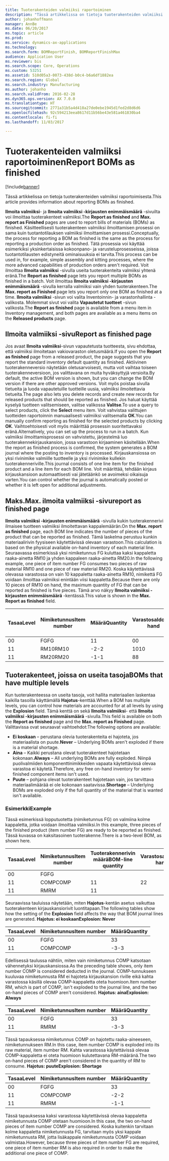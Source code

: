 ```yaml
---
title: Tuoterakenteiden valmiiksi raportoiminen
description: "Tässä artikkelissa on tietoja tuoterakenteiden valmiiksi raportoimisesta."
author: johanhoffmann
manager: AnnBe
ms.date: 06/20/2017
ms.topic: article
ms.prod: 
ms.service: dynamics-ax-applications
ms.technology: 
ms.search.form: BOMReportFinish, BOMReportFinishMax
audience: Application User
ms.reviewer: bis
ms.search.scope: Core, Operations
ms.custom: 53251
ms.assetid: 510d05a3-0073-438d-b0c4-b6a6df1882ea
ms.search.region: Global
ms.search.industry: Manufacturing
ms.author: johanho
ms.search.validFrom: 2016-02-28
ms.dyn365.ops.version: AX 7.0.0
ms.translationtype: HT
ms.sourcegitcommit: 2771a31b5a4d418a27de0ebe1945d1fed2d8d6d6
ms.openlocfilehash: 92c594213eea8617d11b56be43e581a461830ba4
ms.contentlocale: fi-fi
ms.lasthandoff: 11/03/2017

---
```


# <a name="report-boms-as-finished"></a><span data-ttu-id="03369-103">Tuoterakenteiden valmiiksi raportoiminen</span><span class="sxs-lookup"><span data-stu-id="03369-103">Report BOMs as finished</span></span>

[!include[banner](../includes/banner.md)]


<span data-ttu-id="03369-104">Tässä artikkelissa on tietoja tuoterakenteiden valmiiksi raportoimisesta.</span><span class="sxs-lookup"><span data-stu-id="03369-104">This article provides information about reporting BOMs as finished.</span></span>

<span data-ttu-id="03369-105">**Ilmoita valmiiksi**- ja **Ilmoita valmiiksi -kirjausten enimmäismäärä** -sivuilta voi ilmoittaa tuoterakenteet valmiiksi.</span><span class="sxs-lookup"><span data-stu-id="03369-105">The **Report as finished** and **Max. report as Finished** pages are used to report bills of materials (BOMs) as finished.</span></span> <span data-ttu-id="03369-106">Käsitteellisesti tuoterakenteen valmiiksi ilmoittamisen prosessi on sama kuin tuotantotilauksen valmiiksi ilmoittamisen prosessi.</span><span class="sxs-lookup"><span data-stu-id="03369-106">Conceptually, the process for reporting a BOM as finished is the same as the process for reporting a production order as finished.</span></span> <span data-ttu-id="03369-107">Tätä prosessia voi käyttää esimerkiksi yksinkertaisissa kokoonpano- ja varusteluprosesseissa, joissa tuotantotilausten edistyneitä ominaisuuksia ei tarvita.</span><span class="sxs-lookup"><span data-stu-id="03369-107">This process can be used in, for example, simple assembly and kitting processes, where the more advanced capabilities of production orders aren't required.</span></span> <span data-ttu-id="03369-108">Voit ilmoittaa **Ilmoita valmiiksi** -sivulla useita tuoterakenteita valmiiksi yhtenä eränä.</span><span class="sxs-lookup"><span data-stu-id="03369-108">The **Report as finished** page lets you report multiple BOMs as finished in a batch.</span></span> <span data-ttu-id="03369-109">Voit ilmoittaa **Ilmoita valmiiksi -kirjausten enimmäismäärä** -sivulla kerralla valmiiksi vain yhden tuoterakenteen.</span><span class="sxs-lookup"><span data-stu-id="03369-109">The **Max. report as Finished** page lets you report only one BOM as finished at a time.</span></span> <span data-ttu-id="03369-110">**Ilmoita valmiiksi** -sivun voi valita Inventoinnin- ja varastonhallinta -valikosta. Molemmat sivut voi valita **Vapautetut tuotteet** -sivun valikosta.</span><span class="sxs-lookup"><span data-stu-id="03369-110">The **Report as finished** page is available from a menu item in Inventory management, and both pages are available as a menu items on the **Released products** page.</span></span>

## <a name="report-as-finished-page"></a><span data-ttu-id="03369-111">Ilmoita valmiiksi -sivu</span><span class="sxs-lookup"><span data-stu-id="03369-111">Report as finished page</span></span>
<span data-ttu-id="03369-112">Jos avaat **Ilmoita valmiiksi**-sivun vapautetusta tuotteesta, sivu ehdottaa, että valmiiksi ilmoitetaan vakiovaraston oletusmäärä.</span><span class="sxs-lookup"><span data-stu-id="03369-112">If you open the **Report as finished** page from a released product, the page suggests that you report the standard inventory default quantity as finished.</span></span> <span data-ttu-id="03369-113">Aktiivinen tuoterakenneversio näytetään oletusarvoisesti, mutta voit vaihtaa toiseen tuoterakenneversioon, jos valittavana on muita hyväksyttyjä versioita.</span><span class="sxs-lookup"><span data-stu-id="03369-113">By default, the active BOM version is shown, but you can change the BOM version if there are other approved versions.</span></span> <span data-ttu-id="03369-114">Voit myös poistaa sivulla tietueita ja luoda vapautetuille tuotteille uusia, valmiiksi ilmoitettavia tietueita.</span><span class="sxs-lookup"><span data-stu-id="03369-114">The page also lets you delete records and create new records for released products that should be reported as finished.</span></span> <span data-ttu-id="03369-115">Jos haluat käyttää kyselyä tuotteen valitsemiseen, valitse valikossa **Valitse**.</span><span class="sxs-lookup"><span data-stu-id="03369-115">To use a query to select products, click the **Select** menu item.</span></span> <span data-ttu-id="03369-116">Voit vahvistaa valittujen tuotteiden raportoinnin manuaalisesti valmiiksi valitsemalla **OK**.</span><span class="sxs-lookup"><span data-stu-id="03369-116">You can manually confirm reporting as finished for the selected products by clicking **OK**.</span></span> <span data-ttu-id="03369-117">Vaihtoehtoisesti voit myös määrittää prosessin suoritettavaksi eränä.</span><span class="sxs-lookup"><span data-stu-id="03369-117">Alternatively, you can set up the process to run in a batch.</span></span> <span data-ttu-id="03369-118">Kun valmiiksi ilmoittamisprosessi on vahvistettu, järjestelmä luo tuoterakennekirjauskansion, jossa varastoon kirjaaminen käsitellään.</span><span class="sxs-lookup"><span data-stu-id="03369-118">When the report as finished process is confirmed, the system generates a BOM journal where the posting to inventory is processed.</span></span> <span data-ttu-id="03369-119">Kirjauskansiossa on yksi rivinimike valmiille tuotteelle ja yksi rivinimike kullekin tuoterakenneriville.</span><span class="sxs-lookup"><span data-stu-id="03369-119">This journal consists of one line item for the finished product and a line item for each BOM line.</span></span> <span data-ttu-id="03369-120">Voit määrittää, tehdään kirjaus kirjauskansioon automaattisesti vai jätetäänkö se avoimeksi oikaisuja varten.</span><span class="sxs-lookup"><span data-stu-id="03369-120">You can control whether the journal is automatically posted or whether it is left open for additional adjustments.</span></span>

## <a name="max-report-as-finished-page"></a><span data-ttu-id="03369-121">Maks.</span><span class="sxs-lookup"><span data-stu-id="03369-121">Max.</span></span> <span data-ttu-id="03369-122">ilmoita valmiiksi -sivu</span><span class="sxs-lookup"><span data-stu-id="03369-122">report as finished page</span></span>
<span data-ttu-id="03369-123">**Ilmoita valmiiksi -kirjausten enimmäismäärä** -sivulla kukin tuoterakennerivi ilmaisee tuotteen valmiiksi ilmoitettavan kappalemäärän.</span><span class="sxs-lookup"><span data-stu-id="03369-123">On the **Max. report as finished** page, each BOM line indicates the number of pieces of the product that can be reported as finished.</span></span> <span data-ttu-id="03369-124">Tämä laskelma perustuu kunkin materiaalirivin fyysiseen käytettävissä olevaan varastoon.</span><span class="sxs-lookup"><span data-stu-id="03369-124">This calculation is based on the physical available on-hand inventory of each material line.</span></span> <span data-ttu-id="03369-125">Seuraavassa esimerkissä yksi nimiketunnus FG kuluttaa kaksi kappaletta raaka-ainetta RM10 ja yhden kappaleen raaka-ainetta RM20.</span><span class="sxs-lookup"><span data-stu-id="03369-125">In the following example, one piece of item number FG consumes two pieces of raw material RM10 and one piece of raw material RM20.</span></span> <span data-ttu-id="03369-126">Koska käytettävissä olevassa varastossa on vain 10 kappaletta raaka-ainetta RM10, nimikettä FG voidaan ilmoittaa valmiiksi enintään viisi kappaletta.</span><span class="sxs-lookup"><span data-stu-id="03369-126">Because there are only 10 pieces of RM10 on hand, the maximum quantity of FG that can be reported as finished is five pieces.</span></span> <span data-ttu-id="03369-127">Tämä arvo näkyy **Ilmoita valmiiksi -kirjausten enimmäismäärä** -kentässä.</span><span class="sxs-lookup"><span data-stu-id="03369-127">This value is shown in the **Max. Report as finished** field.</span></span>

| <span data-ttu-id="03369-128">Tasaa</span><span class="sxs-lookup"><span data-stu-id="03369-128">Level</span></span> | <span data-ttu-id="03369-129">Nimiketunnus</span><span class="sxs-lookup"><span data-stu-id="03369-129">Item number</span></span> | <span data-ttu-id="03369-130">Määrä</span><span class="sxs-lookup"><span data-stu-id="03369-130">Quantity</span></span> | <span data-ttu-id="03369-131">Varastosaldo</span><span class="sxs-lookup"><span data-stu-id="03369-131">On-hand</span></span> | <span data-ttu-id="03369-132">Maks.</span><span class="sxs-lookup"><span data-stu-id="03369-132">Max.</span></span> <span data-ttu-id="03369-133">Ilmoita valmiiksi</span><span class="sxs-lookup"><span data-stu-id="03369-133">Report as finished</span></span> |
|-------|-------------|----------|---------|-------------------------|
| <span data-ttu-id="03369-134">0</span><span class="sxs-lookup"><span data-stu-id="03369-134">0</span></span>     | <span data-ttu-id="03369-135">FG</span><span class="sxs-lookup"><span data-stu-id="03369-135">FG</span></span>          |  <span data-ttu-id="03369-136">1</span><span class="sxs-lookup"><span data-stu-id="03369-136">1</span></span>       | <span data-ttu-id="03369-137">0</span><span class="sxs-lookup"><span data-stu-id="03369-137">0</span></span>       | <span data-ttu-id="03369-138">5</span><span class="sxs-lookup"><span data-stu-id="03369-138">5</span></span>                       |
| <span data-ttu-id="03369-139">1</span><span class="sxs-lookup"><span data-stu-id="03369-139">1</span></span>     | <span data-ttu-id="03369-140">RM10</span><span class="sxs-lookup"><span data-stu-id="03369-140">RM10</span></span>        | <span data-ttu-id="03369-141">-2</span><span class="sxs-lookup"><span data-stu-id="03369-141">-2</span></span>       | <span data-ttu-id="03369-142">10</span><span class="sxs-lookup"><span data-stu-id="03369-142">10</span></span>      | <span data-ttu-id="03369-143">5</span><span class="sxs-lookup"><span data-stu-id="03369-143">5</span></span>                       |
| <span data-ttu-id="03369-144">1</span><span class="sxs-lookup"><span data-stu-id="03369-144">1</span></span>     | <span data-ttu-id="03369-145">RM20</span><span class="sxs-lookup"><span data-stu-id="03369-145">RM20</span></span>        | <span data-ttu-id="03369-146">-1</span><span class="sxs-lookup"><span data-stu-id="03369-146">-1</span></span>       |  <span data-ttu-id="03369-147">8</span><span class="sxs-lookup"><span data-stu-id="03369-147">8</span></span>      | <span data-ttu-id="03369-148">8</span><span class="sxs-lookup"><span data-stu-id="03369-148">8</span></span>                       |

## <a name="boms-that-have-multiple-levels"></a><span data-ttu-id="03369-149">Tuoterakenteet, joissa on useita tasoja</span><span class="sxs-lookup"><span data-stu-id="03369-149">BOMs that have multiple levels</span></span>
<span data-ttu-id="03369-150">Kun tuoterakenteessa on useita tasoja, voit hallita materiaalien laskentaa kaikilla tasoilla käyttämällä **Hajotus**-kenttää.</span><span class="sxs-lookup"><span data-stu-id="03369-150">When a BOM has multiple levels, you can control how materials are accounted for at all levels by using the **Explosion** field.</span></span> <span data-ttu-id="03369-151">Tämä kenttä on sekä **Ilmoita valmiiksi**- että **Ilmoita valmiiksi -kirjausten enimmäismäärä** -sivulla.</span><span class="sxs-lookup"><span data-stu-id="03369-151">This field is available on both the **Report as finished** page and the **Max. report as Finished** page.</span></span> <span data-ttu-id="03369-152">Valittavissa ovat seuraavat vaihtoehdot:</span><span class="sxs-lookup"><span data-stu-id="03369-152">The following options are available:</span></span>

-   <span data-ttu-id="03369-153">**Ei koskaan** – perustana olevia tuoterakenteita ei hajoteta, jos materiaalista on puute.</span><span class="sxs-lookup"><span data-stu-id="03369-153">**Never** – Underlying BOMs aren't exploded if there is a material shortage.</span></span>
-   <span data-ttu-id="03369-154">**Aina** – Kaikki perustana olevat tuoterakenteet hajotetaan kokonaan.</span><span class="sxs-lookup"><span data-stu-id="03369-154">**Always** – All underlying BOMs are fully exploded.</span></span> <span data-ttu-id="03369-155">Niinpä puolivalmiiden komponenttinimikkeiden vapaata käytettävissä olevaa varastoa ei käytetä.</span><span class="sxs-lookup"><span data-stu-id="03369-155">Therefore, any free on-hand inventory for semi-finished component items isn't used.</span></span>
-   <span data-ttu-id="03369-156">**Puute** – pohjana olevat tuoterakenteet hajotetaan vain, jos tarvittava materiaalimäärää ei ole kokonaan saatavissa.</span><span class="sxs-lookup"><span data-stu-id="03369-156">**Shortage** – Underlying BOMs are exploded only if the full quantity of the material that is wanted isn't available.</span></span>

### <a name="example"></a><span data-ttu-id="03369-157">Esimerkki</span><span class="sxs-lookup"><span data-stu-id="03369-157">Example</span></span>

<span data-ttu-id="03369-158">Tässä esimerkissä lopputuotetta (nimiketunnus FG) on valmiina kolme kappaletta, jotka voidaan ilmoittaa valmiiksi.</span><span class="sxs-lookup"><span data-stu-id="03369-158">In this example, three pieces of the finished product (item number FG) are ready to be reported as finished.</span></span> <span data-ttu-id="03369-159">Tässä kuvassa on kaksitasoinen tuoterakenne.</span><span class="sxs-lookup"><span data-stu-id="03369-159">There is a two-level BOM, as shown here.</span></span>

| <span data-ttu-id="03369-160">Tasaa</span><span class="sxs-lookup"><span data-stu-id="03369-160">Level</span></span> | <span data-ttu-id="03369-161">Nimiketunnus</span><span class="sxs-lookup"><span data-stu-id="03369-161">Item number</span></span> | <span data-ttu-id="03369-162">Tuoterakennerivin määrä</span><span class="sxs-lookup"><span data-stu-id="03369-162">BOM-line quantity</span></span> | <span data-ttu-id="03369-163">Varastosaldo</span><span class="sxs-lookup"><span data-stu-id="03369-163">On-hand</span></span> |
|-------|-------------|-------------------|---------|
| <span data-ttu-id="03369-164">0</span><span class="sxs-lookup"><span data-stu-id="03369-164">0</span></span>     | <span data-ttu-id="03369-165">FG</span><span class="sxs-lookup"><span data-stu-id="03369-165">FG</span></span>          |                   |         |
| <span data-ttu-id="03369-166">1</span><span class="sxs-lookup"><span data-stu-id="03369-166">1</span></span>     | <span data-ttu-id="03369-167">COMP</span><span class="sxs-lookup"><span data-stu-id="03369-167">COMP</span></span>        | <span data-ttu-id="03369-168">1</span><span class="sxs-lookup"><span data-stu-id="03369-168">1</span></span>                 | <span data-ttu-id="03369-169">2</span><span class="sxs-lookup"><span data-stu-id="03369-169">2</span></span>       |
| <span data-ttu-id="03369-170">1</span><span class="sxs-lookup"><span data-stu-id="03369-170">1</span></span>     | <span data-ttu-id="03369-171">RM</span><span class="sxs-lookup"><span data-stu-id="03369-171">RM</span></span>          | <span data-ttu-id="03369-172">1</span><span class="sxs-lookup"><span data-stu-id="03369-172">1</span></span>                 |         |

<span data-ttu-id="03369-173">Seuraavissa tauluissa näytetään, miten **Hajotus**-kentän asetus vaikuttaa tuoterakenteen kirjauskansiorivit luontitapaan.</span><span class="sxs-lookup"><span data-stu-id="03369-173">The following tables show how the setting of the **Explosion** field affects the way that BOM journal lines are generated.</span></span> <span data-ttu-id="03369-174">**Hajotus: ei koskaan**</span><span class="sxs-lookup"><span data-stu-id="03369-174">**Explosion: Never**</span></span>

| <span data-ttu-id="03369-175">Tasaa</span><span class="sxs-lookup"><span data-stu-id="03369-175">Level</span></span> | <span data-ttu-id="03369-176">Nimiketunnus</span><span class="sxs-lookup"><span data-stu-id="03369-176">Item number</span></span> | <span data-ttu-id="03369-177">Määrä</span><span class="sxs-lookup"><span data-stu-id="03369-177">Quantity</span></span> |
|-------|-------------|----------|
| <span data-ttu-id="03369-178">0</span><span class="sxs-lookup"><span data-stu-id="03369-178">0</span></span>     | <span data-ttu-id="03369-179">FG</span><span class="sxs-lookup"><span data-stu-id="03369-179">FG</span></span>          | <span data-ttu-id="03369-180">3</span><span class="sxs-lookup"><span data-stu-id="03369-180">3</span></span>        |
| <span data-ttu-id="03369-181">1</span><span class="sxs-lookup"><span data-stu-id="03369-181">1</span></span>     | <span data-ttu-id="03369-182">COMP</span><span class="sxs-lookup"><span data-stu-id="03369-182">COMP</span></span>        | <span data-ttu-id="03369-183">-3</span><span class="sxs-lookup"><span data-stu-id="03369-183">-3</span></span>       |

<span data-ttu-id="03369-184">Edellisessä taulussa nähtiin, miten vain nimiketunnus COMP katsotaan vähennetyksi kirjauskansiossa.</span><span class="sxs-lookup"><span data-stu-id="03369-184">As the preceding table shows, only item number COMP is considered deducted in the journal.</span></span> <span data-ttu-id="03369-185">COMP-tunnukseen kuuluvaa nimiketunnusta RM ei hajoteta kirjauskansion riville eikä kahta varastossa käsillä olevaa COMP-kappaletta oteta huomioon.</span><span class="sxs-lookup"><span data-stu-id="03369-185">Item number RM, which is part of COMP, isn't exploded to the journal line, and the two on-hand pieces of COMP aren't considered.</span></span> <span data-ttu-id="03369-186">**Hajotus: aina**</span><span class="sxs-lookup"><span data-stu-id="03369-186">**Explosion: Always**</span></span>

| <span data-ttu-id="03369-187">Tasaa</span><span class="sxs-lookup"><span data-stu-id="03369-187">Level</span></span> | <span data-ttu-id="03369-188">Nimiketunnus</span><span class="sxs-lookup"><span data-stu-id="03369-188">Item number</span></span> | <span data-ttu-id="03369-189">Määrä</span><span class="sxs-lookup"><span data-stu-id="03369-189">Quantity</span></span> |
|-------|-------------|----------|
| <span data-ttu-id="03369-190">0</span><span class="sxs-lookup"><span data-stu-id="03369-190">0</span></span>     | <span data-ttu-id="03369-191">FG</span><span class="sxs-lookup"><span data-stu-id="03369-191">FG</span></span>          | <span data-ttu-id="03369-192">3</span><span class="sxs-lookup"><span data-stu-id="03369-192">3</span></span>        |
| <span data-ttu-id="03369-193">1</span><span class="sxs-lookup"><span data-stu-id="03369-193">1</span></span>     | <span data-ttu-id="03369-194">RM</span><span class="sxs-lookup"><span data-stu-id="03369-194">RM</span></span>          | <span data-ttu-id="03369-195">-3</span><span class="sxs-lookup"><span data-stu-id="03369-195">-3</span></span>       |

<span data-ttu-id="03369-196">Tässä tapauksessa nimiketunnus COMP on hajotettu raaka-aineeseen, nimiketunnukseen RM.</span><span class="sxs-lookup"><span data-stu-id="03369-196">In this case, item number COMP is exploded into its raw material, item number RM.</span></span> <span data-ttu-id="03369-197">Kahta varastossa käytettävissä olevaa COMP-kappaletta ei oteta huomioon kulutettavana RM-määränä.</span><span class="sxs-lookup"><span data-stu-id="03369-197">The two on-hand pieces of COMP aren't considered in the quantity of RM to consume.</span></span> <span data-ttu-id="03369-198">**Hajotus: puute**</span><span class="sxs-lookup"><span data-stu-id="03369-198">**Explosion: Shortage**</span></span>

| <span data-ttu-id="03369-199">Tasaa</span><span class="sxs-lookup"><span data-stu-id="03369-199">Level</span></span> | <span data-ttu-id="03369-200">Nimiketunnus</span><span class="sxs-lookup"><span data-stu-id="03369-200">Item number</span></span> | <span data-ttu-id="03369-201">Määrä</span><span class="sxs-lookup"><span data-stu-id="03369-201">Quantity</span></span> |
|-------|-------------|----------|
| <span data-ttu-id="03369-202">0</span><span class="sxs-lookup"><span data-stu-id="03369-202">0</span></span>     | <span data-ttu-id="03369-203">FG</span><span class="sxs-lookup"><span data-stu-id="03369-203">FG</span></span>          | <span data-ttu-id="03369-204">3</span><span class="sxs-lookup"><span data-stu-id="03369-204">3</span></span>        |
| <span data-ttu-id="03369-205">1</span><span class="sxs-lookup"><span data-stu-id="03369-205">1</span></span>     | <span data-ttu-id="03369-206">COMP</span><span class="sxs-lookup"><span data-stu-id="03369-206">COMP</span></span>        | <span data-ttu-id="03369-207">-2</span><span class="sxs-lookup"><span data-stu-id="03369-207">-2</span></span>       |
| <span data-ttu-id="03369-208">1</span><span class="sxs-lookup"><span data-stu-id="03369-208">1</span></span>     | <span data-ttu-id="03369-209">RM</span><span class="sxs-lookup"><span data-stu-id="03369-209">RM</span></span>          | <span data-ttu-id="03369-210">-1</span><span class="sxs-lookup"><span data-stu-id="03369-210">-1</span></span>       |

<span data-ttu-id="03369-211">Tässä tapauksessa kaksi varastossa käytettävissä olevaa kappaletta nimiketunnusta COMP otetaan huomioon.</span><span class="sxs-lookup"><span data-stu-id="03369-211">In this case, the two on-hand pieces of item number COMP are considered.</span></span> <span data-ttu-id="03369-212">Koska kuitenkin tarvitaan kolme kappaletta nimiketunnusta FG, tarvitaan myös yksi kappale nimiketunnusta RM, jotta lisäkappale nimiketunnusta COMP voidaan valmistaa.</span><span class="sxs-lookup"><span data-stu-id="03369-212">However, because three pieces of item number FG are required, one piece of item number RM is also required in order to make the additional one piece of COMP.</span></span>




